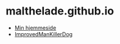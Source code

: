 # malthelade.github.io
- [Min hjemmeside](web/home.html)
- [ImprovedManKillerDog](Builds/index.html)